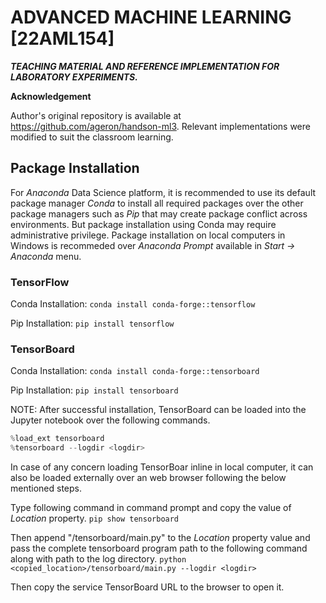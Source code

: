 # ADVANCED MACHINE LEARNING [22AML154]
***TEACHING MATERIAL AND REFERENCE IMPLEMENTATION FOR LABORATORY EXPERIMENTS.***

**Acknowledgement**

Author's original repository is available at https://github.com/ageron/handson-ml3. Relevant implementations were modified to suit the classroom learning. 

## Package Installation
For _Anaconda_ Data Science platform, it is recommended to use its default package manager _Conda_ to install all required packages over the other package managers such as _Pip_ that may create package conflict across environments. But package installation using Conda may require administrative privilege. Package installation on local computers in Windows is recommeded over _Anaconda Prompt_ available in _Start -> Anaconda_ menu.

### TensorFlow

Conda Installation:
`conda install conda-forge::tensorflow`

Pip Installation:
`pip install tensorflow`

### TensorBoard

Conda Installation:
`conda install conda-forge::tensorboard`

Pip Installation:
`pip install tensorboard`

NOTE: After successful installation, TensorBoard can be loaded into the Jupyter notebook over the following commands.

```python
%load_ext tensorboard
%tensorboard --logdir <logdir>
```
In case of any concern loading TensorBoar inline in local computer, it can also be loaded externally over an web browser following the below mentioned steps.

Type following command in command prompt and copy the value of _Location_ property.
`pip show tensorboard`

Then append "/tensorboard/main.py" to the _Location_ property value and pass the complete tensorboard program path to the following command along with path to the log directory.
`python <copied_location>/tensorboard/main.py --logdir <logdir>`

Then copy the service TensorBoard URL to the browser to open it.


